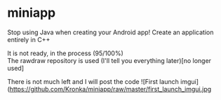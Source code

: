 # miniapp
Stop using Java when creating your Android app! Create an application entirely in C++

It is not ready, in the process (95/100%)  
The rawdraw repository is used (I'll tell you everything later)[no longer used]

There is not much left and I will post the code
![First launch imgui](https://github.com/Kronka/miniapp/raw/master/first_launch_imgui.jpg
